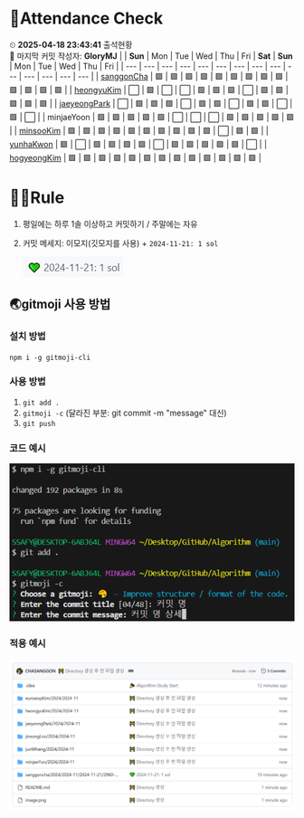 <!-- Attendance Section -->
# 📅Attendance Check

⏲ **2025-04-18 23:43:41** 출석현황<br>📝 마지막 커밋 작성자: **GloryMJ**
|   | **Sun** | Mon | Tue | Wed | Thu | Fri | **Sat** | **Sun** | Mon | Tue | Wed | Thu | Fri |
| --- | --- | --- | --- | --- | --- | --- | --- | --- | --- | --- | --- | --- | --- |
| [sanggonCha](https://solved.ac/profile/yg9618) | 🟩 | 🟩 | 🟩 | 🟩 | 🟩 | 🟩 | 🟩 | 🟩 | 🟩 | 🟩 | 🟩 | 🟩 | 🟩 |
| [heongyuKim](https://solved.ac/profile/khg6436) | ⬜ | 🟩 | ⬜ | ⬜ | 🟩 | 🟩 | 🟩 | ⬜ | 🟩 | 🟩 | 🟩 | 🟩 | 🟩 |
| [jaeyeongPark](https://solved.ac/profile/pjy980526) | ⬜ | 🟩 | 🟩 | 🟩 | ⬜ | 🟩 | 🟩 | ⬜ | 🟩 | 🟩 | ⬜ | 🟩 | ⬜ |
| minjaeYoon | 🟩 | 🟩 | 🟩 | 🟩 | 🟩 | ⬜ | ⬜ | ⬜ | 🟩 | 🟩 | 🟩 | 🟩 | 🟩 |
| [minsooKim](https://solved.ac/profile/kei03016) | 🟩 | 🟩 | 🟩 | 🟩 | 🟩 | 🟩 | 🟩 | 🟩 | 🟩 | 🟩 | ⬜ | 🟩 | 🟩 |
| [yunhaKwon](https://solved.ac/profile/ellen4421) | 🟩 | ⬜ | 🟩 | 🟩 | 🟩 | 🟩 | ⬜ | 🟩 | 🟩 | 🟩 | 🟩 | 🟩 | ⬜ |
| [hogyeongKim](https://solved.ac/profile/rlaghtl2) | 🟩 | 🟩 | 🟩 | 🟩 | 🟩 | 🟩 | 🟩 | 🟩 | 🟩 | 🟩 | 🟩 | 🟩 | 🟩 |

<!-- Rules Section -->
# 🏳‍🌈Rule
1. 평일에는 하루 1솔 이상하고 커밋하기 / 주말에는 자유
2. 커밋 메세지: 이모지(깃모지를 사용) +  `2024-11-21: 1 sol`

    ![alt text](images/image-2.png)


## 🌏gitmoji 사용 방법
### 설치 방법
`npm i -g gitmoji-cli`

### 사용 방법
1. `git add .`
2. `gitmoji -c` (달라진 부분: git commit -m "message" 대신)
3. `git push`

### 코드 예시
![alt text](images/image.png)

### 적용 예시
![alt text](images/image-1.png)
